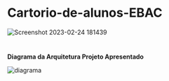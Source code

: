 # Cartorio-de-alunos-EBAC

![Screenshot 2023-02-24 181439](https://user-images.githubusercontent.com/108761793/221294982-7a57bda8-47ad-4d64-b430-ef2a270aab66.png)

#
**Diagrama da Arquitetura Projeto Apresentado**

![diagrama](https://user-images.githubusercontent.com/108761793/221963482-b18dfd87-3873-442b-814a-02d5c25af57e.png)
